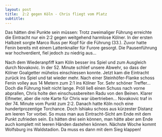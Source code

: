```yaml
---
layout: post
title:  2:2 gegen Köln - Chris fliegt vom Platz
subtitle:  
---
```


Das hätten drei Punkte sein müssen: Trotz zweimaliger Führung erreichte die Eintracht nur ein 2:2 gegen weitgehend harmlose Kölner. In der ersten Halbzeit sorgte Marco Russ per Kopf für die Führung (33.). Zuvor hatte Fenin bereits mit einem Lattenknaller für Furore gesorgt. Die Pausenführung war hochverdient, fiel jedoch zu niedrig aus...

Nach dem Wiederanpfiff kam Köln besser ins Spiel und zum Ausgleich durch Novakovic. In der 52. Minute schlief unsere Abwehr, so dass der Kölner Goalgetter mühelos einschiessen konnte. Jetzt kam die Eintracht zurück ins Spiel und tat wieder mehr. Nach einer Steinhöfer-Flanke schoss Fenin volley aus 14 Metern zum 2:1 ins Kölner Tor. Sehr schöner Treffer...  
Doch die Führung hielt nicht lange. Pröll ließ einen Schuss nach vorne abprallen, Chris holte den einschussbereiten Radu von den Beinen. Klarer Elfmeter, aber die rote Karte für Chris war übertrieben... Novakovic traf in der 74. Minute vom Punkt zum 2:2. Danach hatte Köln noch eine hundertprozentige Torchance. Doch Ishiaku schoss aus kürzester Distanz am leeren Tor vorbei. So muss man aus Eintracht-Sicht am Ende mit dem Punkt zufrieden sein. Es hätten drei sein können, man hätte aber am Ende auch komplett mit leeren Händen dastehen können. Nächste Woche kommt Wolfsburg ins Waldstadion. Da muss es dann mit dem Sieg klappen!
